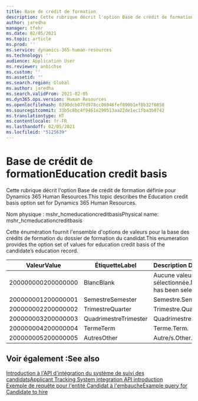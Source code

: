 ```yaml
---
title: Base de crédit de formation
description: Cette rubrique décrit l'option Base de crédit de formation définie pour Dynamics 365 Human Resources.
author: jaredha
manager: tfehr
ms.date: 02/05/2021
ms.topic: article
ms.prod: ''
ms.service: dynamics-365-human-resources
ms.technology: ''
audience: Application User
ms.reviewer: anbichse
ms.custom: ''
ms.assetid: ''
ms.search.region: Global
ms.author: jaredha
ms.search.validFrom: 2021-02-05
ms.dyn365.ops.version: Human Resources
ms.openlocfilehash: 0390dcb07fd978cc06946fef890b1ef8b32f6858
ms.sourcegitcommit: 33b5c8bc4f9461e290513aa22de1ec1fba3b0742
ms.translationtype: HT
ms.contentlocale: fr-FR
ms.lasthandoff: 02/05/2021
ms.locfileid: "5125639"
---
```

# <a name="education-credit-basis"></a><span data-ttu-id="8249f-103">Base de crédit de formation</span><span class="sxs-lookup"><span data-stu-id="8249f-103">Education credit basis</span></span>

<span data-ttu-id="8249f-104">Cette rubrique décrit l'option Base de crédit de formation définie pour Dynamics 365 Human Resources.</span><span class="sxs-lookup"><span data-stu-id="8249f-104">This topic describes the Education credit basis option set for Dynamics 365 Human Resources.</span></span>

<span data-ttu-id="8249f-105">Nom physique : mshr_hcmeducationcreditbasis</span><span class="sxs-lookup"><span data-stu-id="8249f-105">Physical name: mshr_hcmeducationcreditbasis</span></span>

<span data-ttu-id="8249f-106">Cette énumération fournit l'ensemble d'options de valeurs pour la base des crédits de formation du dossier de formation du candidat.</span><span class="sxs-lookup"><span data-stu-id="8249f-106">This enumeration provides the option set of values for education credit basis of the candidate’s education record.</span></span>

| <span data-ttu-id="8249f-107">Valeur</span><span class="sxs-lookup"><span data-stu-id="8249f-107">Value</span></span> | <span data-ttu-id="8249f-108">Étiquette</span><span class="sxs-lookup"><span data-stu-id="8249f-108">Label</span></span> | <span data-ttu-id="8249f-109">Description </span><span class="sxs-lookup"><span data-stu-id="8249f-109">Description</span></span> |
| --- | --- | --- |
| <span data-ttu-id="8249f-110">200000000</span><span class="sxs-lookup"><span data-stu-id="8249f-110">200000000</span></span> | <span data-ttu-id="8249f-111">Blanc</span><span class="sxs-lookup"><span data-stu-id="8249f-111">Blank</span></span> | <span data-ttu-id="8249f-112">Aucune valeur n'a été sélectionnée.</span><span class="sxs-lookup"><span data-stu-id="8249f-112">No value has been selected.</span></span> |
| <span data-ttu-id="8249f-113">200000001</span><span class="sxs-lookup"><span data-stu-id="8249f-113">200000001</span></span> | <span data-ttu-id="8249f-114">Semestre</span><span class="sxs-lookup"><span data-stu-id="8249f-114">Semester</span></span> | <span data-ttu-id="8249f-115">Semestre.</span><span class="sxs-lookup"><span data-stu-id="8249f-115">Semester.</span></span> |
| <span data-ttu-id="8249f-116">200000002</span><span class="sxs-lookup"><span data-stu-id="8249f-116">200000002</span></span> | <span data-ttu-id="8249f-117">Trimestre</span><span class="sxs-lookup"><span data-stu-id="8249f-117">Quarter</span></span> | <span data-ttu-id="8249f-118">Trimestre.</span><span class="sxs-lookup"><span data-stu-id="8249f-118">Quarter.</span></span> |
| <span data-ttu-id="8249f-119">200000003</span><span class="sxs-lookup"><span data-stu-id="8249f-119">200000003</span></span> | <span data-ttu-id="8249f-120">Quadrimestre</span><span class="sxs-lookup"><span data-stu-id="8249f-120">Trimester</span></span> | <span data-ttu-id="8249f-121">Quadrimestre.</span><span class="sxs-lookup"><span data-stu-id="8249f-121">Trimester.</span></span> |
| <span data-ttu-id="8249f-122">200000004</span><span class="sxs-lookup"><span data-stu-id="8249f-122">200000004</span></span> | <span data-ttu-id="8249f-123">Terme</span><span class="sxs-lookup"><span data-stu-id="8249f-123">Term</span></span> | <span data-ttu-id="8249f-124">Terme.</span><span class="sxs-lookup"><span data-stu-id="8249f-124">Term.</span></span> |
| <span data-ttu-id="8249f-125">200000005</span><span class="sxs-lookup"><span data-stu-id="8249f-125">200000005</span></span> | <span data-ttu-id="8249f-126">Autres</span><span class="sxs-lookup"><span data-stu-id="8249f-126">Other</span></span> | <span data-ttu-id="8249f-127">Autre/s.</span><span class="sxs-lookup"><span data-stu-id="8249f-127">Other.</span></span> |

## <a name="see-also"></a><span data-ttu-id="8249f-128">Voir également :</span><span class="sxs-lookup"><span data-stu-id="8249f-128">See also</span></span>

[<span data-ttu-id="8249f-129">Introduction à l'API d'intégration du système de suivi des candidats</span><span class="sxs-lookup"><span data-stu-id="8249f-129">Applicant Tracking System integration API introduction</span></span>](hr-admin-integration-ats-api-introduction.md)<br>
[<span data-ttu-id="8249f-130">Exemple de requête pour l'entité Candidat à l'embauche</span><span class="sxs-lookup"><span data-stu-id="8249f-130">Example query for Candidate to hire</span></span>](hr-admin-integration-ats-api-candidate-to-hire-example-query.md)

